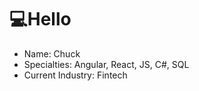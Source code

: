 <h1>💻Hello</h1>
<ul>
  <li>Name: Chuck</li>
  <li>Specialties: Angular, React, JS, C#, SQL</li>
  <li>Current Industry: Fintech</li>
</ul>
